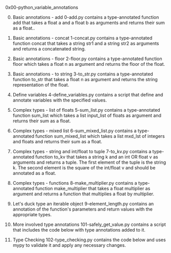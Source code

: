 0x00-python_variable_annotations

0. Basic annotations - add
0-add.py contains a type-annotated function add that takes a float a and a float b as arguments and returns their sum as a float..

 1. Basic annotations - concat
1-concat.py contains a type-annotated function concat that takes a string str1 and a string str2 as arguments and returns a concatenated string.

 2. Basic annotations - floor
2-floor.py contains a type-annotated function floor which takes a float n as argument and returns the floor of the float.

 3. Basic annotations - to string
3-to_str.py contains a type-annotated function to_str that takes a float n as argument and returns the string representation of the float.

 4. Define variables
4-define_variables.py contains a script that define and annotate variables with the specified values.

5. Complex types - list of floats
5-sum_list.py contains a type-annotated function sum_list which takes a list input_list of floats as argument and returns their sum as a float.

 6. Complex types - mixed list
6-sum_mixed_list.py contains a type-annotated function sum_mixed_list which takes a list mxd_lst of integers and floats and returns their sum as a float.

 7. Complex types - string and int/float to tuple
7-to_kv.py contains a type-annotated function to_kv that takes a string k and an int OR float v as arguments and returns a tuple. The first element of the tuple is the string k. The second element is the square of the int/float v and should be annotated as a float.

 8. Complex types - functions
8-make_multiplier.py contains a type-annotated function make_multiplier that takes a float multiplier as argument and returns a function that multiplies a float by multiplier.

 9. Let's duck type an iterable object
9-element_length.py contains an annotation of the function's parameters and return values with the appropriate types.

11. More involved type annotations
101-safely_get_value.py contains a script that includes the code below with type annotations added to it.

12. Type Checking
102-type_checking.py contains the code below and uses mypy to validate it and apply any necessary changes.
